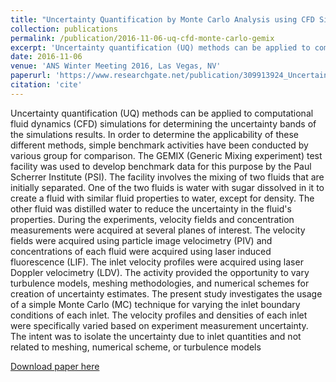 ```yaml
---
title: "Uncertainty Quantification by Monte Carlo Analysis using CFD Simulations for GEMIX Benchmark Activities"
collection: publications
permalink: /publication/2016-11-06-uq-cfd-monte-carlo-gemix
excerpt: 'Uncertainty quantification (UQ) methods can be applied to computational fluid dynamics (CFD) simulations for determining the uncertainty bands of the simulations results. In order to determine the applicability of these different methods, simple benchmark activities have been conducted by various group for comparison. The GEMIX (Generic Mixing experiment) test facility was used to develop benchmark data for this purpose by the Paul Scherrer Institute (PSI). The facility involves the mixing of two fluids that are initially separated. One of the two fluids is water with sugar dissolved in it to create a fluid with similar fluid properties to water, except for density. The other fluid was distilled water to reduce the uncertainty in the fluid&apos;s properties. During the experiments, velocity fields and concentration measurements were acquired at several planes of interest. The velocity fields were acquired using particle image velocimetry (PIV) and concentrations of each fluid were acquired using laser induced fluorescence (LIF). The inlet velocity profiles were acquired using laser Doppler velocimetry (LDV). The activity provided the opportunity to vary turbulence models, meshing methodologies, and numerical schemes for creation of uncertainty estimates. The present study investigates the usage of a simple Monte Carlo (MC) technique for varying the inlet boundary conditions of each inlet. The velocity profiles and densities of each inlet were specifically varied based on experiment measurement uncertainty. The intent was to isolate the uncertainty due to inlet quantities and not related to meshing, numerical scheme, or turbulence models'
date: 2016-11-06
venue: 'ANS Winter Meeting 2016, Las Vegas, NV'
paperurl: 'https://www.researchgate.net/publication/309913924_Uncertainty_Quantification_by_Monte_Carlo_Analysis_using_CFD_Simulations_for_GEMIX_Benchmark_Activities'
citation: 'cite'
---
```

Uncertainty quantification (UQ) methods can be applied to computational fluid dynamics (CFD) simulations for determining the uncertainty bands of the simulations results. In order to determine the applicability of these different methods, simple benchmark activities have been conducted by various group for comparison. The GEMIX (Generic Mixing experiment) test facility was used to develop benchmark data for this purpose by the Paul Scherrer Institute (PSI). The facility involves the mixing of two fluids that are initially separated. One of the two fluids is water with sugar dissolved in it to create a fluid with similar fluid properties to water, except for density. The other fluid was distilled water to reduce the uncertainty in the fluid&apos;s properties. During the experiments, velocity fields and concentration measurements were acquired at several planes of interest. The velocity fields were acquired using particle image velocimetry (PIV) and concentrations of each fluid were acquired using laser induced fluorescence (LIF). The inlet velocity profiles were acquired using laser Doppler velocimetry (LDV). The activity provided the opportunity to vary turbulence models, meshing methodologies, and numerical schemes for creation of uncertainty estimates. The present study investigates the usage of a simple Monte Carlo (MC) technique for varying the inlet boundary conditions of each inlet. The velocity profiles and densities of each inlet were specifically varied based on experiment measurement uncertainty. The intent was to isolate the uncertainty due to inlet quantities and not related to meshing, numerical scheme, or turbulence models

[Download paper here](https://www.researchgate.net/publication/309913924_Uncertainty_Quantification_by_Monte_Carlo_Analysis_using_CFD_Simulations_for_GEMIX_Benchmark_Activities)
